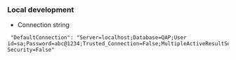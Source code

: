 ### Local development
- Connection string
```
 "DefaultConnection": "Server=localhost;Database=QAP;User id=sa;Password=abc@1234;Trusted_Connection=False;MultipleActiveResultSets=true;Integrated Security=False"
```
